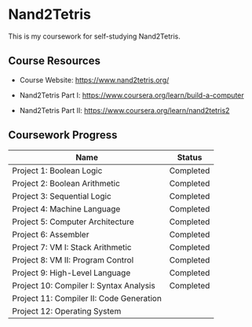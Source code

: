 # Nand2Tetris

This is my coursework for self-studying Nand2Tetris.

## Course Resources

- Course Website:
  https://www.nand2tetris.org/

- Nand2Tetris Part I:
  https://www.coursera.org/learn/build-a-computer

- Nand2Tetris Part II:
  https://www.coursera.org/learn/nand2tetris2

## Coursework Progress

| Name                                     | Status    |
| ---------------------------------------- | --------- |
| Project 1: Boolean Logic                 | Completed |
| Project 2: Boolean Arithmetic            | Completed |
| Project 3: Sequential Logic              | Completed |
| Project 4: Machine Language              | Completed |
| Project 5: Computer Architecture         | Completed |
| Project 6: Assembler                     | Completed |
| Project 7: VM I: Stack Arithmetic        | Completed |
| Project 8: VM II: Program Control        | Completed |
| Project 9: High-Level Language           | Completed |
| Project 10: Compiler I: Syntax Analysis  | Completed |
| Project 11: Compiler II: Code Generation |           |
| Project 12: Operating System             |           |
